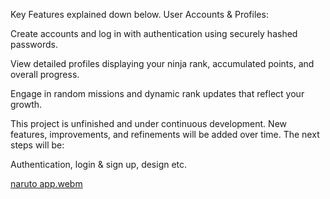 Key Features explained down below.
User Accounts & Profiles:

Create accounts and log in with authentication using securely hashed passwords.

View detailed profiles displaying your ninja rank, accumulated points, and overall progress.

Engage in random missions and dynamic rank updates that reflect your growth.

This project is unfinished and under continuous development. New features, improvements, and refinements will be added over time. The next steps will be:

Authentication,
login & sign up,
design etc.

[naruto app.webm](https://github.com/user-attachments/assets/957352af-e83f-4dd1-9868-1cc31989b998)




